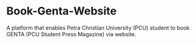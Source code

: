 # Book-Genta-Website
A platform that enables Petra Christian University (PCU) student to book GENTA (PCU Student Press Magazine) via website.
